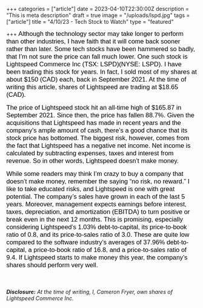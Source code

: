 +++
categories = ["article"]
date = 2023-04-10T22:30:00Z
description = "This is meta description"
draft = true
image = "/uploads/lspd.jpg"
tags = ["article"]
title = "4/10/23 - Tech Stock to Watch"
type = "featured"

+++
<span style="color:black"><span style="font-family:Arial; font-size:1.2em;">Although the technology sector may take longer to perform than other industries, I have faith that it will come back sooner rather than later. Some tech stocks have been hammered so badly, that I’m not sure the price can fall much lower. One such stock is Lightspeed Commerce Inc (TSX: LSPD)(NYSE: LSPD). I have been trading this stock for years. In fact, I sold most of my shares at about $150 (CAD) each, back in September 2021. At the time of writing this article, shares of Lightspeed are trading at $18.65 (CAD).</span></span>

<span style="color:black"><span style="font-family:Arial; font-size:1.2em;">The price of Lightspeed stock hit an all-time high of $165.87 in September 2021. Since then, the price has fallen 88.7%. Given the acquisitions that Lightspeed has made in recent years and the company’s ample amount of cash, there’s a good chance that its stock price has bottomed. The biggest risk, however, comes from the fact that Lightspeed has a negative net income. Net income is calculated by subtracting expenses, taxes and interest from revenue. So in other words, Lightspeed doesn’t make money.</span></span>

<span style="color:black"><span style="font-family:Arial; font-size:1.2em;">While some readers may think I’m crazy to buy a company that doesn’t make money, remember the saying “no risk, no reward.” I like to take educated risks, and Lightspeed is one with great potential. The company’s sales have grown in each of the last 5 years. Moreover, management expects earnings before interest, taxes, depreciation, and amortization (EBITDA) to turn positive or break even in the next 12 months. This is promising, especially considering Lightspeed’s 1.03% debt-to-capital, its price-to-book ratio of 0.8, and its price-to-sales ratio of 3.0. These are quite low compared to the software industry’s averages of 37.96% debt-to-capital, a price-to-book ratio of 16.8, and a price-to-sales ratio of 9.4. If Lightspeed starts to make money this year, the company’s shares should perform very well.</span></span>

‎

###### **Disclosure:** At the time of writing, I, Cameron Fryer, own shares of Lightspeed Commerce Inc.